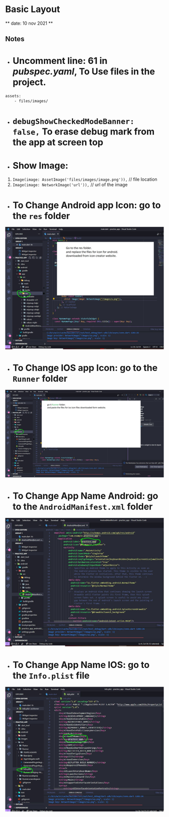 # Basic Layout

** date: 10 nov 2021 **
## Notes
 -  # Uncomment line: 61 in *pubspec.yaml*, To Use files in the project.
```
assets:
    - files/images/
```
 -  # `debugShowCheckedModeBanner: false,` To erase debug mark from the app at screen top

 -  # Show Image:
 1.  `Image(image: AssetImage('files/images/image.png')),` // file location
 2.  `Image(image: NetworkImage('url')),` //  url of the image

 -  # To Change Android app Icon: go to the `res` folder

![Change Icon Android](files/images/ChangeApp_IconAndroid.JPG)

 - # To Change IOS app Icon: go to the `Runner` folder

![Change Icon Android](files/images/ChangeApp_Icon_IOS.JPG)


 - # To Change App Name Android: go to the `AndroidManifest.xml` folder

![Change App Name Android](files/images/ChangeAppNameAndroid.JPG)

 - # To Change App Name IOS: go to the `Info.plist` file

![Change App Name IOS](files/images/ChangeAppNameIOS.JPG)

